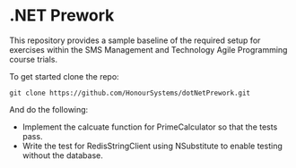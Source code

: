 # .NET Prework

This repository provides a sample baseline of the required setup for exercises within the SMS Management and Technology Agile Programming course trials.

To get started clone the repo:
```
git clone https://github.com/HonourSystems/dotNetPrework.git
```
And do the following:
- Implement the calcuate function for PrimeCalculator so that the tests pass.
- Write the test for RedisStringClient using NSubstitute to enable testing without the database.
